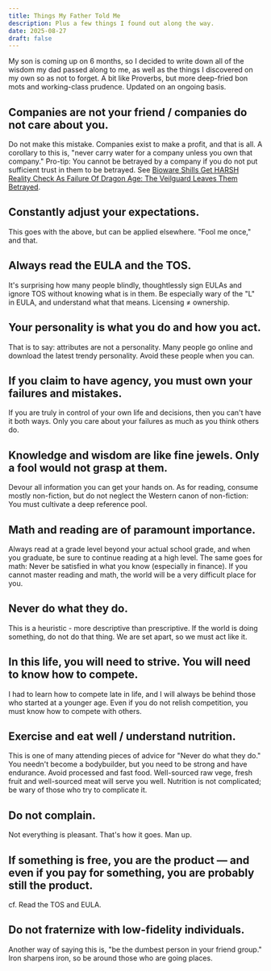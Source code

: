 ```yaml
---
title: Things My Father Told Me
description: Plus a few things I found out along the way.
date: 2025-08-27
draft: false
---
```

My son is coming up on 6 months, so I decided to write down all of the wisdom my dad passed along to me, as well as the things I discovered on my own so as not to forget. A bit like Proverbs, but more deep-fried bon mots and working-class prudence. Updated on an ongoing basis.

## Companies are not your friend / companies do not care about you.
Do not make this mistake. Companies exist to make a profit, and that is all. A corollary to this is, "never carry water for a company unless you own that company."
Pro-tip: You cannot be betrayed by a company if you do not put sufficient trust in them to be betrayed. See [Bioware Shills Get HARSH Reality Check As Failure Of Dragon Age: The Veilguard Leaves Them Betrayed](https://m.youtube.com/watch?v=972sWLLcqoU).

## Constantly adjust your expectations.
This goes with the above, but can be applied elsewhere. "Fool me once," and that.

## Always read the EULA and the TOS.
It's surprising how many people blindly, thoughtlessly sign EULAs and ignore TOS without knowing what is in them. Be especially wary of the "L" in EULA, and understand what that means. Licensing ≠ ownership.

## Your personality is what you do and how you act.
That is to say: attributes are not a personality. Many people go online and download the latest trendy personality. Avoid these people when you can.

## If you claim to have agency, you must own your failures and mistakes.
If you are truly in control of your own life and decisions, then you can't have it both ways. Only you care about your failures as much as you think others do.

## Knowledge and wisdom are like fine jewels. Only a fool would not grasp at them.
Devour all information you can get your hands on. As for reading, consume mostly non-fiction, but do not neglect the Western canon of non-fiction: You must cultivate a deep reference pool.

## Math and reading are of paramount importance.
Always read at a grade level beyond your actual school grade, and when you graduate, be sure to continue reading at a high level. The same goes for math: Never be satisfied in what you know (especially in finance). If you cannot master reading and math, the world will be a very difficult place for you.

## Never do what they do.
This is a heuristic - more descriptive than prescriptive. If the world is doing something, do not do that thing. We are set apart, so we must act like it.

## In this life, you will need to strive. You will need to know how to compete.
I had to learn how to compete late in life, and I will always be behind those who started at a younger age. Even if you do not relish competition, you must know how to compete with others.

## Exercise and eat well / understand nutrition.
This is one of many attending pieces of advice for "Never do what they do." You needn't become a bodybuilder, but you need to be strong and have endurance. Avoid processed and fast food. Well-sourced raw vege, fresh fruit and well-sourced meat will serve you well. Nutrition is not complicated; be wary of those who try to complicate it.

## Do not complain.
Not everything is pleasant. That's how it goes. Man up.

## If something is free, you are the product — and even if you pay for something, you are probably still the product.
cf. Read the TOS and EULA.

## Do not fraternize with low-fidelity individuals.
Another way of saying this is, "be the dumbest person in your friend group." Iron sharpens iron, so be around those who are going places.
